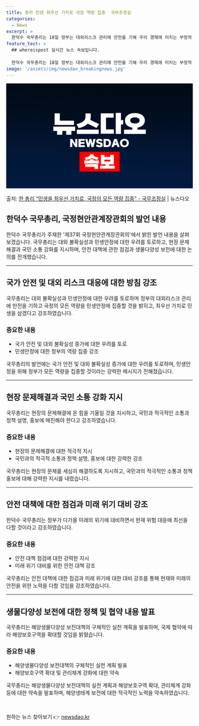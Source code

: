 ```yaml
---
title: 총리 민생 최우선 가치로 국정 역량 집중  국무조정실
categories:
  - News
excerpt: >
  한덕수 국무총리는 18일 정부는 대외리스크 관리에 만전을 기해 우리 경제에 미치는 부정적 영향을 최소화하고 …
feature_text: >
  ## whereispost 실시간 뉴스 속보입니다.

  한덕수 국무총리는 18일 정부는 대외리스크 관리에 만전을 기해 우리 경제에 미치는 부정적 영향을 최소화하고 …
image: '/assets/img/newsdao_breakingnews.jpg'
---
```


![뉴스다오 속보](/assets/img/newsdao_breakingnews.jpg)

<p>출처: <a href="https://newsdao.kr/3622" rel="dofollow">한 총리 “민생을 최우선 가치로, 국정의 모든 역량 집중” - 국무조정실</a> | 뉴스다오</p>

<h2 data-ke-size="size26">한덕수 국무총리, 국정현안관계장관회의 발언 내용</h2>

<p data-ke-size="size16">한덕수 국무총리가 주재한 '제37회 국정현안관계장관회의'에서 밝힌 발언 내용을 살펴보겠습니다. 국무총리는 대외 불확실성과 민생안정에 대한 우려를 토로하고, 현장 문제해결과 국민 소통 강화를 지시하며, 안전 대책에 관한 점검과 생물다양성 보전에 대한 논의를 전개했습니다.</p>

<hr>

<h2 data-ke-size="size24">국가 안전 및 대외 리스크 대응에 대한 방침 강조</h2>
<p data-ke-size="size16">국무총리는 대외 불확실성과 민생안정에 대한 우려를 토로하며 정부의 대외리스크 관리에 만전을 기하고 국정의 모든 역량을 민생안정에 집중할 것을 밝히고, 최우선 가치로 민생을 삼겠다고 강조하였습니다.</p>

<h3>중요한 내용</h3>
<ul>
  <li>국가 안전 및 대외 불확실성 증가에 대한 우려를 토로</li>
  <li>민생안정에 대한 정부의 역량 집중 강조</li>
</ul>

<p data-ke-size="size16">국무총리의 발언에는 국가 안전 및 대외 불확실성 증가에 대한 우려를 토로하며, 민생안정을 위해 정부가 모든 역량을 집중할 것이라는 강력한 메시지가 전해졌습니다.</p>

<hr>

<h2 data-ke-size="size24">현장 문제해결과 국민 소통 강화 지시</h2>
<p data-ke-size="size16">국무총리는 현장의 문제해결에 온 힘을 기울일 것을 지시하고, 국민과 적극적인 소통과 정책 설명, 홍보에 매진해야 한다고 강조하였습니다.</p>

<h3>중요한 내용</h3>
<ul>
  <li>현장의 문제해결에 대한 적극적 지시</li>
  <li>국민과의 적극적 소통과 정책 설명, 홍보에 대한 강력한 강조</li>
</ul>

<p data-ke-size="size16">국무총리는 현장의 문제를 세심히 해결하도록 지시하고, 국민과의 적극적인 소통과 정책 홍보에 대해 강력한 지시를 내렸습니다.</p>

<hr>

<h2 data-ke-size="size24">안전 대책에 대한 점검과 미래 위기 대비 강조</h2>
<p data-ke-size="size16">한덕수 국무총리는 정부가 다가올 미래의 위기에 대비하면서 현재 위험 대응에 최선을 다할 것이라고 강조하였습니다.</p>

<h3>중요한 내용</h3>
<ul>
  <li>안전 대책 점검에 대한 강력한 지시</li>
  <li>미래 위기 대비를 위한 안전 대책 강조</li>
</ul>

<p data-ke-size="size16">국무총리는 안전 대책에 대한 점검과 미래 위기에 대한 대비 강조를 통해 현재와 미래의 안전을 위한 노력을 다할 것임을 강조하였습니다.</p>

<hr>

<h2 data-ke-size="size24">생물다양성 보전에 대한 정책 및 협약 내용 발표</h2>
<p data-ke-size="size16">국무총리는 해양생물다양성 보전대책의 구체적인 실천 계획을 발표하며, 국제 협약에 따라 해양보호구역을 확대할 것임을 밝혔습니다.</p>

<h3>중요한 내용</h3>
<ul>
  <li>해양생물다양성 보전대책의 구체적인 실천 계획 발표</li>
  <li>해양보호구역 확대 및 관리체계 강화에 대한 약속</li>
</ul>

<p data-ke-size="size16">국무총리는 해양생물다양성 보전대책의 실천 계획과 해양보호구역 확대, 관리체계 강화 등에 대한 약속을 발표하며, 해양생태계 보전에 대한 적극적인 노력을 약속하였습니다.</p>

<p data-ke-size="size16">&nbsp;</p> 

원하는 뉴스 찾아보기 👉 <a href="https://newsdao.kr" rel="dofollow">newsdao.kr</a>


